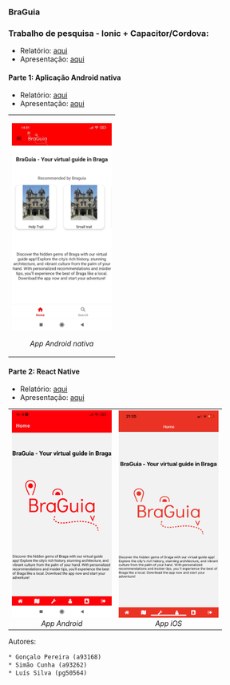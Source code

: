 ### BraGuia

### Trabalho de pesquisa - Ionic + Capacitor/Cordova:

* Relatório: [aqui](https://github.com/simaocunha71/BraGuia/blob/main/Trabalho%20de%20pesquisa/TDS_Entrega_PI_93262_93168_Relatorio.pdf)
* Apresentação: [aqui](https://github.com/simaocunha71/BraGuia/blob/main/Trabalho%20de%20pesquisa/TDS_Entrega_PI_93262_93168_Apresentacao.pptx)

#### Parte 1: Aplicação Android nativa
* Relatório: [aqui](https://github.com/simaocunha71/BraGuia/blob/main/Project%20Part%201/docs/TDS-Relatorio-Parte_1.pdf)
* Apresentação: [aqui](https://github.com/simaocunha71/BraGuia/blob/main/Project%20Part%201/docs/TDS-Apresentacao-Parte_1.pptx)

<table align="center">
  <tr>
    <td align="center">
      <p align="center">
        <img src="Project Part 1/docs/main_page.jpg" alt="Image 1" width="200" />
      </p>
      <p align="center">
        <em>App Android nativa</em>
      </p>
    </td>
  </tr>
</table>


#### Parte 2: React Native
* Relatório: [aqui](https://github.com/simaocunha71/BraGuia/blob/main/Project%20Part%202/docs/TDS_TP2.pdf)
* Apresentação: [aqui](https://github.com/simaocunha71/BraGuia/blob/main/Project%20Part%202/docs/TDS-Apresentacao-Parte_2.pptx)

<table align="center">
  <td align="center">
    <img src="Project Part 2/docs/Screenshot_2023-06-13-16-16-26-325_host.exp.exponent.jpg" alt="Image 1" width="200" />
    <br />
    <em>App Android</em>
  </td>
  <td align="center">
    <img src="Project Part 2/docs/pagina_inicial.PNG" alt="Image 2" width="200" height="415" />
    <br />
    <em>App iOS</em>
  </td>
</table>







Autores:
```
* Gonçalo Pereira (a93168)
* Simão Cunha (a93262)
* Luís Silva (pg50564)
```
